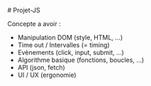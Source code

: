 #   P r o j e t - J S 

Concepte a avoir :
- Manipulation DOM (style, HTML, ...)
- Time out / Intervalles (= timing)
- Evènements (click, input, submit, ...)
- Algorithme basique (fonctions, boucles, ...)
- API (json, fetch)
- UI / UX (ergonomie)
